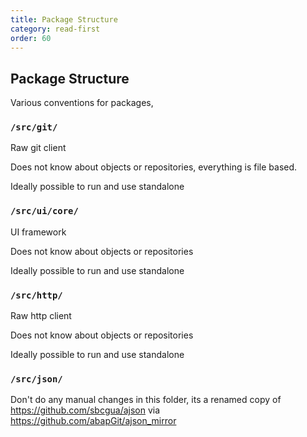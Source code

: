 ```yaml
---
title: Package Structure
category: read-first
order: 60
---
```


## Package Structure

Various conventions for packages,

### `/src/git/`

Raw git client

Does not know about objects or repositories, everything is file based.

Ideally possible to run and use standalone

### `/src/ui/core/`

UI framework

Does not know about objects or repositories

Ideally possible to run and use standalone

### `/src/http/`

Raw http client

Does not know about objects or repositories

Ideally possible to run and use standalone

### `/src/json/`

Don't do any manual changes in this folder, its a renamed copy of https://github.com/sbcgua/ajson via https://github.com/abapGit/ajson_mirror
